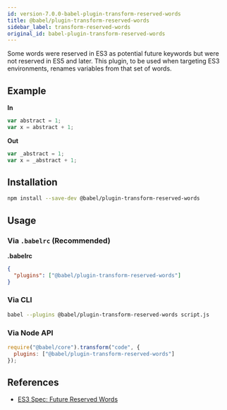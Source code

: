 ```yaml
---
id: version-7.0.0-babel-plugin-transform-reserved-words
title: @babel/plugin-transform-reserved-words
sidebar_label: transform-reserved-words
original_id: babel-plugin-transform-reserved-words
---
```


Some words were reserved in ES3 as potential future keywords but were not
reserved in ES5 and later. This plugin, to be used when targeting ES3
environments, renames variables from that set of words.

## Example

**In**

```javascript
var abstract = 1;
var x = abstract + 1;
```

**Out**

```javascript
var _abstract = 1;
var x = _abstract + 1;
```

## Installation

```sh
npm install --save-dev @babel/plugin-transform-reserved-words
```

## Usage

### Via `.babelrc` (Recommended)

**.babelrc**

```json
{
  "plugins": ["@babel/plugin-transform-reserved-words"]
}
```

### Via CLI

```sh
babel --plugins @babel/plugin-transform-reserved-words script.js
```

### Via Node API

```javascript
require("@babel/core").transform("code", {
  plugins: ["@babel/plugin-transform-reserved-words"]
});
```

## References

* [ES3 Spec: Future Reserved Words](http://www.ecma-international.org/publications/files/ECMA-ST-ARCH/ECMA-262,%203rd%20edition,%20December%201999.pdf#page=26)

